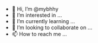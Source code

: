 - 👋 Hi, I’m @mybhhy
- 👀 I’m interested in ...
- 🌱 I’m currently learning ...
- 💞️ I’m looking to collaborate on ...
- 📫 How to reach me ...

<!---
mybhhy/mybhhy is a ✨ special ✨ repository because its `README.md` (this file) appears on your GitHub profile.
You can click the Preview link to take a look at your changes.
--->
